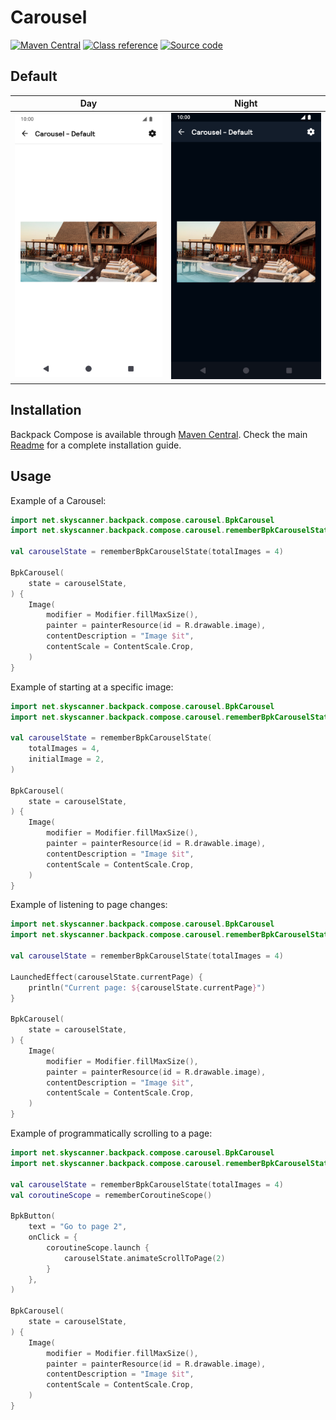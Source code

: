 # Carousel

[![Maven Central](https://img.shields.io/maven-central/v/net.skyscanner.backpack/backpack-compose)](https://search.maven.org/artifact/net.skyscanner.backpack/backpack-compose)
[![Class reference](https://img.shields.io/badge/Class%20reference-Android-blue)](https://backpack.github.io/android/backpack-compose/net.skyscanner.backpack.compose.carousel)
[![Source code](https://img.shields.io/badge/Source%20code-GitHub-lightgrey)](https://github.com/Skyscanner/backpack-android/tree/main/backpack-compose/src/main/kotlin/net/skyscanner/backpack/compose/carousel)

## Default

| Day | Night |
| --- | --- |
| <img src="https://raw.githubusercontent.com/Skyscanner/backpack-android/main/docs/compose/Carousel/screenshots/default.png" alt="Carousel component" width="375" /> |<img src="https://raw.githubusercontent.com/Skyscanner/backpack-android/main/docs/compose/Carousel/screenshots/default_dm.png" alt="Carousel component - dark mode" width="375" /> |

## Installation

Backpack Compose is available through [Maven Central](https://search.maven.org/artifact/net.skyscanner.backpack/backpack-compose). Check the main [Readme](https://github.com/skyscanner/backpack-android#installation) for a complete installation guide.

## Usage

Example of a Carousel:

```Kotlin
import net.skyscanner.backpack.compose.carousel.BpkCarousel
import net.skyscanner.backpack.compose.carousel.rememberBpkCarouselState

val carouselState = rememberBpkCarouselState(totalImages = 4)

BpkCarousel(
    state = carouselState,
) {
    Image(
        modifier = Modifier.fillMaxSize(),
        painter = painterResource(id = R.drawable.image),
        contentDescription = "Image $it",
        contentScale = ContentScale.Crop,
    )
}
```

Example of starting at a specific image:

```Kotlin
import net.skyscanner.backpack.compose.carousel.BpkCarousel
import net.skyscanner.backpack.compose.carousel.rememberBpkCarouselState

val carouselState = rememberBpkCarouselState(
    totalImages = 4,
    initialImage = 2,
)

BpkCarousel(
    state = carouselState,
) {
    Image(
        modifier = Modifier.fillMaxSize(),
        painter = painterResource(id = R.drawable.image),
        contentDescription = "Image $it",
        contentScale = ContentScale.Crop,
    )
}
```

Example of listening to page changes:

```Kotlin
import net.skyscanner.backpack.compose.carousel.BpkCarousel
import net.skyscanner.backpack.compose.carousel.rememberBpkCarouselState

val carouselState = rememberBpkCarouselState(totalImages = 4)

LaunchedEffect(carouselState.currentPage) {
    println("Current page: ${carouselState.currentPage}")
}

BpkCarousel(
    state = carouselState,
) {
    Image(
        modifier = Modifier.fillMaxSize(),
        painter = painterResource(id = R.drawable.image),
        contentDescription = "Image $it",
        contentScale = ContentScale.Crop,
    )
}
```

Example of programmatically scrolling to a page:

```Kotlin
import net.skyscanner.backpack.compose.carousel.BpkCarousel
import net.skyscanner.backpack.compose.carousel.rememberBpkCarouselState

val carouselState = rememberBpkCarouselState(totalImages = 4)
val coroutineScope = rememberCoroutineScope()

BpkButton(
    text = "Go to page 2",
    onClick = {
        coroutineScope.launch {
            carouselState.animateScrollToPage(2)
        }
    },
)

BpkCarousel(
    state = carouselState,
) {
    Image(
        modifier = Modifier.fillMaxSize(),
        painter = painterResource(id = R.drawable.image),
        contentDescription = "Image $it",
        contentScale = ContentScale.Crop,
    )
}
```
